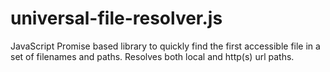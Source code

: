 # universal-file-resolver.js
JavaScript Promise based library to quickly find the first accessible file in a set of filenames and paths. Resolves both local and http(s) url paths.
